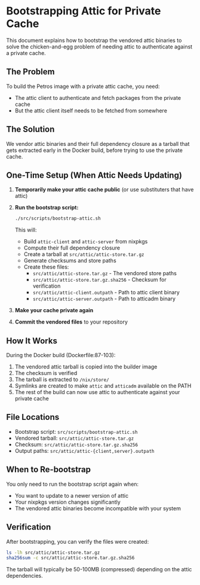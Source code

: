 # Bootstrapping Attic for Private Cache

This document explains how to bootstrap the vendored attic binaries to solve the chicken-and-egg problem of needing attic to authenticate against a private cache.

## The Problem

To build the Petros image with a private attic cache, you need:
- The attic client to authenticate and fetch packages from the private cache
- But the attic client itself needs to be fetched from somewhere

## The Solution

We vendor attic binaries and their full dependency closure as a tarball that gets extracted early in the Docker build, before trying to use the private cache.

## One-Time Setup (When Attic Needs Updating)

1. **Temporarily make your attic cache public** (or use substituters that have attic)

2. **Run the bootstrap script:**
   ```bash
   ./src/scripts/bootstrap-attic.sh
   ```

   This will:
   - Build `attic-client` and `attic-server` from nixpkgs
   - Compute their full dependency closure
   - Create a tarball at `src/attic/attic-store.tar.gz`
   - Generate checksums and store paths
   - Create these files:
     - `src/attic/attic-store.tar.gz` - The vendored store paths
     - `src/attic/attic-store.tar.gz.sha256` - Checksum for verification
     - `src/attic/attic-client.outpath` - Path to attic client binary
     - `src/attic/attic-server.outpath` - Path to atticadm binary

3. **Make your cache private again**

4. **Commit the vendored files** to your repository

## How It Works

During the Docker build (Dockerfile:87-103):

1. The vendored attic tarball is copied into the builder image
2. The checksum is verified
3. The tarball is extracted to `/nix/store/`
4. Symlinks are created to make `attic` and `atticadm` available on the PATH
5. The rest of the build can now use attic to authenticate against your private cache

## File Locations

- Bootstrap script: `src/scripts/bootstrap-attic.sh`
- Vendored tarball: `src/attic/attic-store.tar.gz`
- Checksum: `src/attic/attic-store.tar.gz.sha256`
- Output paths: `src/attic/attic-{client,server}.outpath`

## When to Re-bootstrap

You only need to run the bootstrap script again when:
- You want to update to a newer version of attic
- Your nixpkgs version changes significantly
- The vendored attic binaries become incompatible with your system

## Verification

After bootstrapping, you can verify the files were created:
```bash
ls -lh src/attic/attic-store.tar.gz
sha256sum -c src/attic/attic-store.tar.gz.sha256
```

The tarball will typically be 50-100MB (compressed) depending on the attic dependencies.

